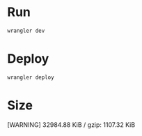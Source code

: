 
# Run
```js
wrangler dev
```

# Deploy
```js
wrangler deploy
```

# Size
[WARNING] 32984.88 KiB / gzip: 1107.32 KiB